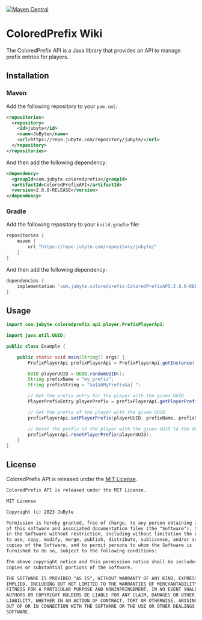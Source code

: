 [![Maven Central](https://img.shields.io/maven-central/v/com.jubyte.coloredprefix/ColoredPrefixAPI.svg?label=Maven%20Central)](https://search.maven.org/search?q=g:%22com.jubyte.coloredprefix%22%20AND%20a:%22ColoredPrefixAPI%22)

# ColoredPrefix Wiki

The ColoredPrefix API is a Java library that provides an API to manage prefix entries for players.

## Installation

### Maven

Add the following repository to your `pom.xml`:

```xml
<repositories>
  <repository>
    <id>jubyte</id>
    <name>JuByte</name>
    <url>https://repo.jubyte.com/repository/jubyte/</url>
  </repository>
</repositories>
```

And then add the following dependency:

```xml
<dependency>
  <groupId>com.jubyte.coloredprefix</groupId>
  <artifactId>ColoredPrefixAPI</artifactId>
  <version>2.8.0-RELEASE</version>
</dependency>
```

### Gradle

Add the following repository to your `build.gradle` file:

```groovy
repositories {
    maven {
        url "https://repo.jubyte.com/repository/jubyte/"
    }
}
```

And then add the following dependency:

```groovy
dependencies {
    implementation 'com.jubyte.coloredprefix:ColoredPrefixAPI:2.8.0-RELEASE'
}
```

## Usage

```java
import com.jubyte.coloredprefix.api.player.PrefixPlayerApi;

import java.util.UUID;

public class Example {

    public static void main(String[] args) {
        PrefixPlayerApi prefixPlayerApi = PrefixPlayerApi.getInstance();

        UUID playerUUID = UUID.randomUUID();
        String prefixName = "my_prefix";
        String prefixString = "&a[&bMyPrefix&a] ";

        // Get the prefix entry for the player with the given UUID
        PlayerPrefixEntry playerPrefix = prefixPlayerApi.getPlayerPrefix(playerUUID);

        // Set the prefix of the player with the given UUID
        prefixPlayerApi.setPlayerPrefix(playerUUID, prefixName, prefixString);

        // Reset the prefix of the player with the given UUID to the default value
        prefixPlayerApi.resetPlayerPrefix(playerUUID);
    }
}
```

## License

ColoredPrefix API is released under the [MIT License](https://opensource.org/licenses/MIT).
```xml
ColoredPrefix API is released under the MIT License.

MIT License

Copyright (c) 2023 JuByte

Permission is hereby granted, free of charge, to any person obtaining a copy
of this software and associated documentation files (the "Software"), to deal
in the Software without restriction, including without limitation the rights
to use, copy, modify, merge, publish, distribute, sublicense, and/or sell
copies of the Software, and to permit persons to whom the Software is
furnished to do so, subject to the following conditions:

The above copyright notice and this permission notice shall be included in all
copies or substantial portions of the Software.

THE SOFTWARE IS PROVIDED "AS IS", WITHOUT WARRANTY OF ANY KIND, EXPRESS OR
IMPLIED, INCLUDING BUT NOT LIMITED TO THE WARRANTIES OF MERCHANTABILITY,
FITNESS FOR A PARTICULAR PURPOSE AND NONINFRINGEMENT. IN NO EVENT SHALL THE
AUTHORS OR COPYRIGHT HOLDERS BE LIABLE FOR ANY CLAIM, DAMAGES OR OTHER
LIABILITY, WHETHER IN AN ACTION OF CONTRACT, TORT OR OTHERWISE, ARISING FROM,
OUT OF OR IN CONNECTION WITH THE SOFTWARE OR THE USE OR OTHER DEALINGS IN THE
SOFTWARE.
```
